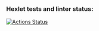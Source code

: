 ### Hexlet tests and linter status:
[![Actions Status](https://github.com/MD-shka/python-project-83/actions/workflows/hexlet-check.yml/badge.svg)](https://github.com/MD-shka/python-project-83/actions)